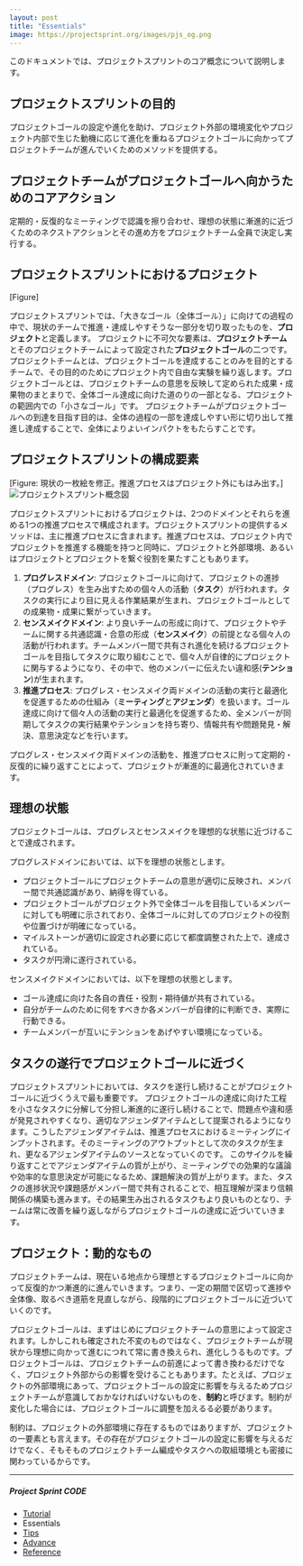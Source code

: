 ```yaml
---
layout: post
title: "Essentials"
image: https://projectsprint.org/images/pjs_og.png
---
```


このドキュメントでは、プロジェクトスプリントのコア概念について説明します。

##  プロジェクトスプリントの目的

プロジェクトゴールの設定や進化を助け、プロジェクト外部の環境変化やプロジェクト内部で生じた動機に応じて進化を重ねるプロジェクトゴールに向かってプロジェクトチームが進んでいくためのメソッドを提供する。

## プロジェクトチームがプロジェクトゴールへ向かうためのコアアクション

定期的・反復的なミーティングで認識を擦り合わせ、理想の状態に漸進的に近づくためのネクストアクションとその進め方をプロジェクトチーム全員で決定し実行する。

## プロジェクトスプリントにおけるプロジェクト

[Figure]

プロジェクトスプリントでは、「大きなゴール（全体ゴール）」に向けての過程の中で、現状のチームで推進・達成しやすそうな一部分を切り取ったものを、**プロジェクト**と定義します。
プロジェクトに不可欠な要素は、**プロジェクトチーム**とそのプロジェクトチームによって設定された**プロジェクトゴール**の二つです。
プロジェクトチームとは、プロジェクトゴールを達成することのみを目的とするチームで、その目的のためにプロジェクト内で自由な実験を繰り返します。プロジェクトゴールとは、プロジェクトチームの意思を反映して定められた成果・成果物のまとまりで、全体ゴール達成に向けた道のりの一部となる、プロジェクトの範囲内での「小さなゴール」です。
プロジェクトチームがプロジェクトゴールへの到達を目指す目的は、全体の過程の一部を達成しやすい形に切り出して推進し達成することで、全体によりよいインパクトをもたらすことです。

## プロジェクトスプリントの構成要素

[Figure: 現状の一枚絵を修正。推進プロセスはプロジェクト外にもはみ出す。]
![プロジェクトスプリント概念図](/ja/images/essentials.png)

プロジェクトスプリントにおけるプロジェクトは、2つのドメインとそれらを進める1つの推進プロセスで構成されます。プロジェクトスプリントの提供するメソッドは、主に推進プロセスに含まれます。推進プロセスは、プロジェクト内でプロジェクトを推進する機能を持つと同時に、プロジェクトと外部環境、あるいはプロジェクトとプロジェクトを繋ぐ役割を果たすこともあります。

1. **プログレスドメイン**: プロジェクトゴールに向けて、プロジェクトの進捗（プログレス）を生み出すための個々人の活動（**タスク**）が行われます。タスクの実行により目に見える作業結果が生まれ、プロジェクトゴールとしての成果物・成果に繋がっていきます。
2. **センスメイクドメイン**: より良いチームの形成に向けて、プロジェクトやチームに関する共通認識・合意の形成（**センスメイク**）の前提となる個々人の活動が行われます。チームメンバー間で共有され進化を続けるプロジェクトゴールを目指してタスクに取り組むことで、個々人が自律的にプロジェクトに関与するようになり、その中で、他のメンバーに伝えたい違和感(**テンション**)が生まれます。
3. **推進プロセス**: プログレス・センスメイク両ドメインの活動の実行と最適化を促進するための仕組み（**ミーティング**と**アジェンダ**）を扱います。ゴール達成に向けて個々人の活動の実行と最適化を促進するため、全メンバーが同期してタスクの実行結果やテンションを持ち寄り、情報共有や問題発見・解決、意思決定などを行います。

プログレス・センスメイク両ドメインの活動を、推進プロセスに則って定期的・反復的に繰り返すことによって、プロジェクトが漸進的に最適化されていきます。

## 理想の状態

プロジェクトゴールは、プログレスとセンスメイクを理想的な状態に近づけることで達成されます。

プログレスドメインにおいては、以下を理想の状態とします。
- プロジェクトゴールにプロジェクトチームの意思が適切に反映され、メンバー間で共通認識があり、納得を得ている。
- プロジェクトゴールがプロジェクト外で全体ゴールを目指しているメンバーに対しても明確に示されており、全体ゴールに対してのプロジェクトの役割や位置づけが明確になっている。
- マイルストーンが適切に設定され必要に応じて都度調整された上で、達成されている。
- タスクが円滑に遂行されている。

センスメイクドメインにおいては、以下を理想の状態とします。
- ゴール達成に向けた各自の責任・役割・期待値が共有されている。
- 自分がチームのために何をすべきか各メンバーが自律的に判断でき、実際に行動できる。
- チームメンバーが互いにテンションをあげやすい環境になっている。

## タスクの遂行でプロジェクトゴールに近づく
プロジェクトスプリントにおいては、タスクを遂行し続けることがプロジェクトゴールに近づくうえで最も重要です。
プロジェクトゴールの達成に向けた工程を小さなタスクに分解して分担し漸進的に遂行し続けることで、問題点や違和感が発見されやすくなり、適切なアジェンダアイテムとして提案されるようになります。こうしたアジェンダアイテムは、推進プロセスにおけるミーティングにインプットされます。そのミーティングのアウトプットとして次のタスクが生まれ、更なるアジェンダアイテムのソースとなっていくのです。
このサイクルを繰り返すことでアジェンダアイテムの質が上がり、ミーティングでの効果的な議論や効率的な意思決定が可能になるため、課題解決の質が上がります。また、タスクの進捗状況や課題感がメンバー間で共有されることで、相互理解が深まり信頼関係の構築も進みます。その結果生み出されるタスクもより良いものとなり、チームは常に改善を繰り返しながらプロジェクトゴールの達成に近づいていきます。

## プロジェクト：動的なもの

プロジェクトチームは、現在いる地点から理想とするプロジェクトゴールに向かって反復的かつ漸進的に進んでいきます。つまり、一定の期間で区切って進捗や全体像、取るべき道筋を見直しながら、段階的にプロジェクトゴールに近づいていくのです。

プロジェクトゴールは、まずはじめにプロジェクトチームの意思によって設定されます。しかしこれも確定された不変のものではなく、プロジェクトチームが現状から理想に向かって進むにつれて常に書き換えられ、進化しうるものです。プロジェクトゴールは、プロジェクトチームの前進によって書き換わるだけでなく、プロジェクト外部からの影響を受けることもあります。たとえば、プロジェクトの外部環境にあって、プロジェクトゴールの設定に影響を与えるためプロジェクトチームが意識しておかなければいけないものを、**制約**と呼びます。制約が変化した場合には、プロジェクトゴールに調整を加えるる必要があります。

制約は、プロジェクトの外部環境に存在するものではありますが、プロジェクトの一要素とも言えます。その存在がプロジェクトゴールの設定に影響を与えるだけでなく、そもそものプロジェクトチーム編成やタスクへの取組環境とも密接に関わっているからです。

---

##### Project Sprint CODE
- [Tutorial](./tutorial/index.md)
- Essentials
- [Tips](./tips/index.md)
- [Advance](./advance.md)
- [Reference](./reference.md)
